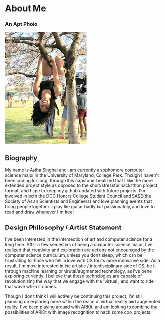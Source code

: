 # About Me 
### An Apt Photo
![Image of Me](https://github.com/hackerman084/Walden/blob/master/Screen%20Shot%202018-04-17%20at%204.06.29%20PM.png)

## Biography
My name is Astha Singhal and I am currently a sophomore computer science major in the University of Maryland, College Park. Though I haven't been coding for long, through this capstone I realized that I like the more extended project style as opposed to the short/stressful hackathon project format, and hope to keep my github updated with future projects. I'm involved in both the DCC Honors College Student Council and SASE(the Society of Asian Scientists and Engineers) and love planning events that bring people together. I play the guitar badly but passionately, and love to read and draw whenever I'm free!

## Design Philosophy / Artist Statement
I've been interested in the intersection of art and computer science for a long time. After a few semesters of being a computer science major, I've realized that creativity and exploration are actions not encouraged by the computer science curriculum, unless you don't sleep, which can be frustrating to those who fell in love with CS for its more innovative side. As a result, I'm more interested in the artistic / interdisciplinary side of CS, be it through machine learning or virutal/augmented technology, as I've bene exploring currently. I believe that these technologies are capable of revolutionizing the way that we engage with the 'virtual', and want to ride that wave when it comes. 

Though I don't think I will actively be continuing this project, I'm still planning on exploring more within the realm of virtual reality and augmented reality. I've been playing around with ARKit, and am looking to combine the possibilities of ARKit with image recognition to hack some cool projects!
